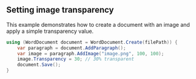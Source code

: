 ## Setting image transparency

This example demonstrates how to create a document with an image and apply a simple transparency value.

```csharp
using (WordDocument document = WordDocument.Create(filePath)) {
    var paragraph = document.AddParagraph();
    var image = paragraph.AddImage("image.png", 100, 100);
    image.Transparency = 30; // 30% transparent
    document.Save();
}
```
